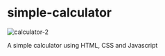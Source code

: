 # simple-calculator
![calculator-2](https://github.com/user-attachments/assets/8853c546-c1ac-4684-83a4-ed127fe2abb3)

A simple calculator using HTML, CSS and Javascript
